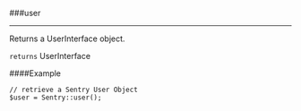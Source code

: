 <a id="user"></a>
###user

----------

Returns a UserInterface object.

`returns` UserInterface

####Example

	// retrieve a Sentry User Object
	$user = Sentry::user();